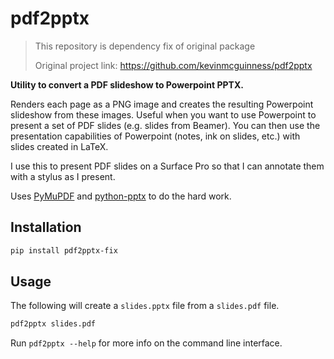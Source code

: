 # pdf2pptx

> This repository is dependency fix of original package
> 
> Original project link: https://github.com/kevinmcguinness/pdf2pptx

**Utility to convert a PDF slideshow to Powerpoint PPTX.**

Renders each page as a PNG image and creates the resulting Powerpoint 
slideshow from these images. Useful when you want to use Powerpoint 
to present a set of PDF slides (e.g. slides from Beamer). You can then
use the presentation capabilities of Powerpoint (notes, ink on slides,
etc.) with slides created in LaTeX.

I use this to present PDF slides on a Surface Pro so that I can annotate
them with a stylus as I present.

Uses [PyMuPDF](https://github.com/pymupdf/PyMuPDF) and 
[python-pptx](https://github.com/scanny/python-pptx) to do the hard work.

## Installation

```bash
pip install pdf2pptx-fix
```

## Usage

The following will create a `slides.pptx` file from a `slides.pdf` file.

```bash
pdf2pptx slides.pdf
```

Run `pdf2pptx --help` for more info on the command line interface.


